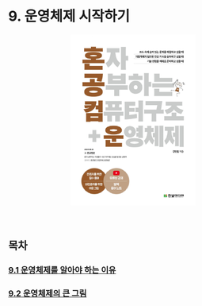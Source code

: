 # 9. 운영체제 시작하기

<p align="center">
  <img src="../images/혼공컴운.jpg" style="width: 50%; margin: 0 auto;" />
</p>

<br>

## 목차

### [9.1 운영체제를 알아야 하는 이유](./9.1%20%EC%9A%B4%EC%98%81%EC%B2%B4%EC%A0%9C%EB%A5%BC%20%EC%95%8C%EC%95%84%EC%95%BC%20%ED%95%98%EB%8A%94%20%EC%9D%B4%EC%9C%A0.md)

### [9.2 운영체제의 큰 그림](./9.2%20%EC%9A%B4%EC%98%81%EC%B2%B4%EC%A0%9C%EC%9D%98%20%ED%81%B0%20%EA%B7%B8%EB%A6%BC.md)
